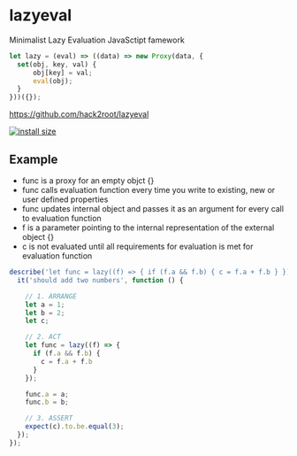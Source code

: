 # lazyeval
Minimalist Lazy Evaluation JavaSctipt famework

```js
let lazy = (eval) => ((data) => new Proxy(data, {
  set(obj, key, val) {
      obj[key] = val;
      eval(obj);
  }
}))({});
```

https://github.com/hack2root/lazyeval

[![install size](https://packagephobia.now.sh/badge?p=@root_admin/lazyeval@1.0.1)](https://packagephobia.now.sh/result?p=@root_admin/lazyeval@1.0.1)

## Example

- func is a proxy for an empty objct {}
- func calls evaluation function every time you write to existing, new or user defined properties
- func updates internal object and passes it as an argument for every call to evaluation function
- f is a parameter pointing to the internal representation of the external object {}
- c is not evaluated until all requirements for evaluation is met for evaluation function

```js
describe('let func = lazy((f) => { if (f.a && f.b) { c = f.a + f.b } })', function () {
  it('should add two numbers', function () {

    // 1. ARRANGE
    let a = 1;
    let b = 2;
    let c;

    // 2. ACT
    let func = lazy((f) => {
      if (f.a && f.b) { 
        c = f.a + f.b 
      }
    });

    func.a = a;
    func.b = b;

    // 3. ASSERT
    expect(c).to.be.equal(3);
  });
});
```

